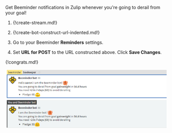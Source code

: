 Get Beeminder notifications in Zulip whenever you're going
to derail from your goal!

1. {!create-stream.md!}

1. {!create-bot-construct-url-indented.md!}

1. Go to your Beeminder **Reminders** settings.

1. Set **URL for POST** to the URL constructed above. Click
   **Save Changes**.

{!congrats.md!}

![](/static/images/integrations/beeminder/001.png)
